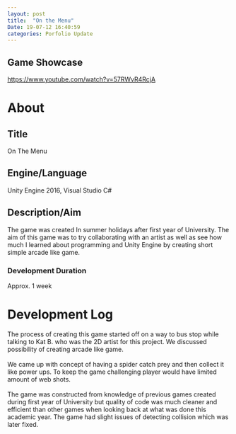```yaml
---
layout: post
title:  "On the Menu"
Date: 19-07-12 16:40:59 
categories: Porfolio Update
---
```

<p>
<h2><b>Game Showcase</b></h2>
<a href="https://www.youtube.com/watch?v=57RWvR4RcjA">https://www.youtube.com/watch?v=57RWvR4RcjA</a></p>
<p>
<h1><b>About</b></h1>
<h2><b>Title</b></h2>
On The Menu
<h2><b>Engine/Language</b></h2>
Unity Engine 2016, Visual Studio C#
<h2><b> Description/Aim</b></h2>
The game was created In summer holidays after first year of University. The aim of this game was to try collaborating with an artist as well as see how much I learned about programming and Unity Engine by creating short simple arcade like game.
<h3>Development Duration</h3>
Approx. 1 week
<h1><b>Development Log</b></h1>
The process of creating this game started off on a way to bus stop while talking to Kat B. who was the 2D artist for this project. We discussed possibility of creating arcade like game.<br></br>
We came up with concept of having a spider catch prey and then collect it like power ups. To keep the game challenging player would have limited amount of web shots. <br></br>
The game was constructed from knowledge of previous games created during first year of University but quality of code was much cleaner and efficient than other games when looking back at what was done this academic year.
The game had slight issues of detecting collision which was later fixed.

</p>

